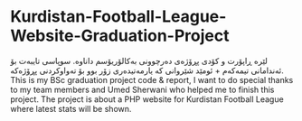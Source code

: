 # Kurdistan-Football-League-Website-Graduation-Project
لێرە ڕاپۆرت و کۆدی پڕۆژەی دەرچوونی بەکالۆریۆسم داناوە. سوپاسی تایبەت بۆ ئەندامانی تیمەکەم + ئومێد شێروانی کە یارمەتیدەری زۆر بوو بۆ تەواوکردنی پڕۆژەکە.
This is my BSc graduation project code & report, I want to do special thanks to my team members and Umed Sherwani who helped me to finish this project. The project is about a PHP website for Kurdistan Football League where latest stats will be shown.
